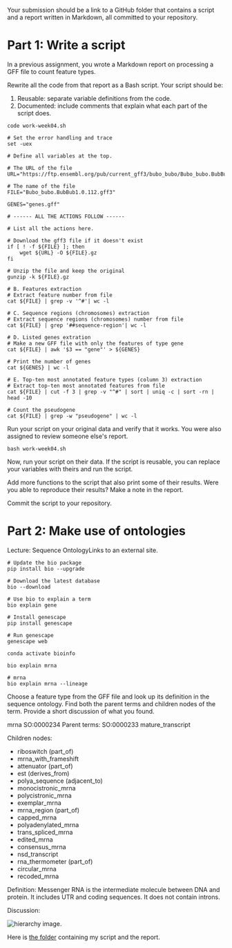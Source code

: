 Your submission should be a link to a GitHub folder that contains a script and a report written in Markdown, all committed to your repository.

# Part 1: Write a script



In a previous assignment, you wrote a Markdown report on processing a GFF file to count feature types.

Rewrite all the code from that report as a Bash script. Your script should be:

1. Reusable: separate variable definitions from the code.
2. Documented: include comments that explain what each part of the script does.


```
code work-week04.sh
```

```
# Set the error handling and trace
set -uex

# Define all variables at the top.

# The URL of the file
URL="https://ftp.ensembl.org/pub/current_gff3/bubo_bubo/Bubo_bubo.BubBub1.0.112.gff3.gz"

# The name of the file
FILE="Bubo_bubo.BubBub1.0.112.gff3"

GENES="genes.gff" 

# ------ ALL THE ACTIONS FOLLOW ------

# List all the actions here.

# Download the gff3 file if it doesn't exist
if [ ! -f ${FILE} ]; then
    wget ${URL} -O ${FILE}.gz
fi

# Unzip the file and keep the original
gunzip -k ${FILE}.gz

# B. Features extraction
# Extract feature number from file
cat ${FILE} | grep -v '^#'| wc -l  

# C. Sequence regions (chromosomes) extraction
# Extract sequence regions (chromosomes) number from file
cat ${FILE} | grep '##sequence-region'| wc -l

# D. Listed genes extration
# Make a new GFF file with only the features of type gene
cat ${FILE} | awk '$3 == "gene"' > ${GENES}

# Print the number of genes
cat ${GENES} | wc -l

# E. Top-ten most annotated feature types (column 3) extraction
# Extract top-ten most annotated features from file
cat ${FILE} | cut -f 3 | grep -v "^#" | sort | uniq -c | sort -rn | head -10

# Count the pseudogene
cat ${FILE} | grep -w "pseudogene" | wc -l
```

Run your script on your original data and verify that it works. You were also assigned to review someone else's report.

```
bash work-week04.sh
```

Now, run your script on their data. If the script is reusable, you can replace your variables with theirs and run the script. 

Add more functions to the script that also print some of their results. Were you able to reproduce their results? Make a note in the report.

Commit the script to your repository.

# Part 2: Make use of ontologies

Lecture: Sequence OntologyLinks to an external site.



```
# Update the bio package
pip install bio --upgrade

# Download the latest database
bio --download

# Use bio to explain a term
bio explain gene
```

```
# Install genescape
pip install genescape

# Run genescape
genescape web
```

```
conda activate bioinfo 
```

```
bio explain mrna
```

```
# mrna
bio explain mrna --lineage
```

Choose a feature type from the GFF file and look up its definition in the sequence ontology.
Find both the parent terms and children nodes of the term.
Provide a short discussion of what you found.

mrna SO:0000234
Parent terms:  SO:0000233  mature_transcript

Children nodes:
- riboswitch (part_of)
- mrna_with_frameshift 
- attenuator (part_of)
- est (derives_from)
- polya_sequence (adjacent_to)
- monocistronic_mrna 
- polycistronic_mrna 
- exemplar_mrna 
- mrna_region (part_of)
- capped_mrna 
- polyadenylated_mrna 
- trans_spliced_mrna 
- edited_mrna 
- consensus_mrna 
- nsd_transcript 
- rna_thermometer (part_of)
- circular_mrna 
- recoded_mrna

Definition: Messenger RNA is the intermediate molecule between DNA and protein. It includes UTR and coding sequences. It does not contain introns.

Discussion: 

 ![hierarchy image]([URL](https://github.com/nhokchihiro/appbio24-tramha/blob/main/Week04/Images/mrna-ontology.png)).

Here is [the folder](https://github.com/nhokchihiro/appbio24-tramha/tree/main/Week04) containing my script and the report.

